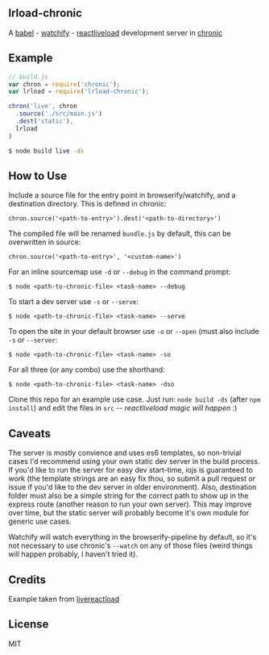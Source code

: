 lrload-chronic
-----

A [babel](https://babeljs.io/) - [watchify](https://github.com/substack/watchify) - [reactliveload](https://github.com/milankinen/livereactload) development server in [chronic](https://github.com/RnbWd/chronic)

## Example

```js
// build.js
var chron = require('chronic');
var lrload = require('lrload-chronic');

chron('live', chron
  .source('./src/main.js')
  .dest('static'),
  lrload
)
```

```bash
$ node build live -ds
```

## How to Use

Include a source file for the entry point in browserify/watchify, and a destination directory. This is defined in chronic:

`chron.source('<path-to-entry>').dest('<path-to-directory>')`

The compiled file will be renamed `bundle.js` by default, this can be overwritten in source:

`chron.source('<path-to-entry>', '<custom-name>')`

For an inline sourcemap use `-d` or `--debug` in the command prompt:

`$ node <path-to-chronic-file> <task-name> --debug`

To start a dev server use `-s` or `--serve`:

`$ node <path-to-chronic-file> <task-name> --serve`

To open the site in your default browser use `-o` or `--open` (must also include `-s` or `--server`:

`$ node <path-to-chronic-file> <task-name> -so`

For all three (or any combo) use the shorthand:

`$ node <path-to-chronic-file> <task-name> -dso`

Clone this repo for an example use case. Just run: `node build -ds` (after `npm install`) and edit the files in `src` -- *reactliveload magic will happen* :)


## Caveats

The server is mostly convience and uses es6 templates, so non-trivial cases I'd recommend using your own static dev server in the build process. If you'd like to run the server for easy dev start-time, iojs is guaranteed to work (the template strings are an easy fix thou, so submit a pull request or issue if you'd like to the dev server in older environment). Also, destination folder must also be a simple string for the correct path to show up in the express route (another reason to run your own server). This may improve over time, but the static server will probably become it's own module for generic use cases.

Watchify will watch everything in the browserify-pipeline by default, so it's not necessary to use chronic's `--watch` on any of those files (weird things will happen probably, I haven't tried it).

## Credits

Example taken from [livereactload](https://github.com/milankinen/livereactload/tree/master/examples/05-build-systems)

## License

MIT
